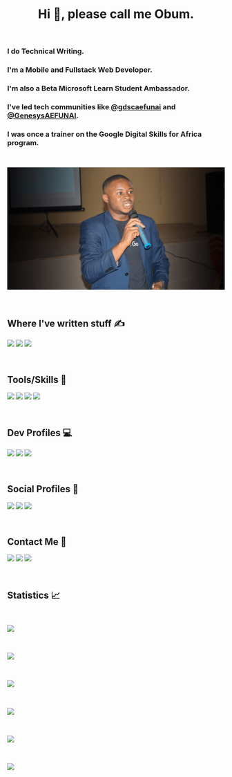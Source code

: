 <h1 align="center">Hi 👋, please call me <b>Obum</b>.</h1>

<br />

<h3>I do Technical Writing.</h3>
<h3>I'm a Mobile and Fullstack Web Developer.</h3>
<h3>I'm also a Beta Microsoft Learn Student Ambassador.</h3>
<h3>
  I've led tech communities like
  <a href="https://github.com/gdscaefunai">@gdscaefunai</a> and
  <a href="https://twitter.com/GenesysAEFUNAI">@GenesysAEFUNAI</a>.
</h3>
<h3>I was once a trainer on the Google Digital Skills for Africa program.</h3>

<br />

![](obum-speaking.png)

<br />

<h2>Where I've written stuff ✍</h2>
<p>
  <a href="https://obumnwabude.medium.com"
    ><img
      src="https://img.shields.io/badge/Medium-12100E?style=for-the-badge&logo=medium&logoColor=white"
  /></a>
  <a href="https://dev.to/obumnwabude"
    ><img
      src="https://img.shields.io/badge/dev.to-0A0A0A?style=for-the-badge&logo=dev.to&logoColor=white"
  /></a>
  <a href="https://obumnwabude.hashnode.dev"
    ><img
      src="https://img.shields.io/badge/Hashnode-2962FF?style=for-the-badge&logo=hashnode&logoColor=white"
  /></a>
</p>

<br />

<h2>Tools/Skills 🧰</h2>
<p>
  <a href="https://angular.io"
    ><img
      src="https://img.shields.io/badge/Angular-DD0031?style=for-the-badge&logo=angular&logoColor=white"
  /></a>
  <a href="https://firebase.google.com"
    ><img
      src="https://img.shields.io/badge/firebase-%23FFA000.svg?style=for-the-badge&logo=firebase&logoColor=white"
  /></a>
  <a href="https://flutter.dev"
    ><img
      src="https://img.shields.io/badge/Flutter-02569B?style=for-the-badge&logo=flutter&logoColor=white"
  /></a>
  <a href="https://nodejs.org"
    ><img
      src="https://img.shields.io/badge/Node.js-43853D?style=for-the-badge&logo=node.js&logoColor=white"
  /></a>
</p>

<br />

<h2>Dev Profiles 💻</h2>
<p>
  <a href="https://stackoverflow.com/users/13644299/obumuneme-nwabude"
    ><img
      src="https://img.shields.io/badge/Stack_Overflow-FE7A16?style=for-the-badge&logo=stack-overflow&logoColor=white"
  /></a>
  <a href="https://g.dev/obumnwabude"
    ><img
      src="https://img.shields.io/badge/google-4285F4?style=for-the-badge&logo=google&logoColor=white"
  /></a>
  <a href="https://linkedin.com/in/obumnwabude"
    ><img
      src="https://img.shields.io/badge/LinkedIn-0077B5?style=for-the-badge&logo=linkedin&logoColor=white"
  /></a>
</p>

<br />

<h2>Social Profiles 📸</h2>
<p>
  <a href="https://twitter.com/obumnwabude"
    ><img
      src="https://img.shields.io/badge/Twitter-1DA1F2?style=for-the-badge&logo=twitter&logoColor=white"
  /></a>
  <a href="https://facebook.com/obumnwabude.profile"
    ><img
      src="https://img.shields.io/badge/Facebook-1877F2?style=for-the-badge&logo=facebook&logoColor=white"
  /></a>
  <a href="https://instagram.com/obumnwabude"
    ><img
      src="https://img.shields.io/badge/Instagram-E4405F?style=for-the-badge&logo=instagram&logoColor=white"
  /></a>
</p>

<br />

<h2>Contact Me 📩</h2>
<p>
  <a href="https://t.me/obumnwabude"
    ><img
      src="https://img.shields.io/badge/Telegram-2CA5E0?style=for-the-badge&logo=telegram&logoColor=white"
  /></a>
  <a href="https://m.me/obumnwabude.profile"
    ><img
      src="https://img.shields.io/badge/Messenger-00B2FF?style=for-the-badge&logo=messenger&logoColor=white"
  /></a>
  <a href="mailto:obumnwabude@gmail.com"
    ><img
      src="https://img.shields.io/badge/Gmail-D14836?style=for-the-badge&logo=gmail&logoColor=white"
  /></a>
</p>

<br />

<h2>Statistics 📈</h2>

<br />

![](https://komarev.com/ghpvc/?username=obumnwabude&label=Profile%20Views&style=for-the-badge)

<br />

![](https://github-profile-trophy.vercel.app/?username=obumnwabude&no-bg=true&no-frame=true)

<br />

![](https://github-readme-stats.vercel.app/api?username=obumnwabude&show_icons=true)

<br />

![](https://github-readme-stats.vercel.app/api/top-langs/?username=obumnwabude)

<br />

![](https://github-readme-streak-stats.herokuapp.com/?user=obumnwabude)

<br />

![](https://github-readme-stats.vercel.app/api/wakatime?username=obumnwabude)

<br />
